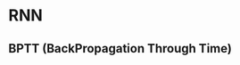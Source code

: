 # RNN

## BPTT (BackPropagation Through Time)

<!--stackedit_data:
eyJoaXN0b3J5IjpbMTc5OTkxODM4MV19
-->